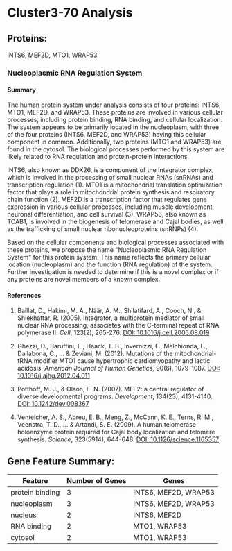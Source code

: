 # Cluster3-70 Analysis

## Proteins: 

INTS6, MEF2D, MTO1, WRAP53

### Nucleoplasmic RNA Regulation System

#### Summary

The human protein system under analysis consists of four proteins: INTS6, MTO1, MEF2D, and WRAP53. These proteins are involved in various cellular processes, including protein binding, RNA binding, and cellular localization. The system appears to be primarily located in the nucleoplasm, with three of the four proteins (INTS6, MEF2D, and WRAP53) having this cellular component in common. Additionally, two proteins (MTO1 and WRAP53) are found in the cytosol. The biological processes performed by this system are likely related to RNA regulation and protein-protein interactions.

INTS6, also known as DDX26, is a component of the Integrator complex, which is involved in the processing of small nuclear RNAs (snRNAs) and transcription regulation (1). MTO1 is a mitochondrial translation optimization factor that plays a role in mitochondrial protein synthesis and respiratory chain function (2). MEF2D is a transcription factor that regulates gene expression in various cellular processes, including muscle development, neuronal differentiation, and cell survival (3). WRAP53, also known as TCAB1, is involved in the biogenesis of telomerase and Cajal bodies, as well as the trafficking of small nuclear ribonucleoproteins (snRNPs) (4).

Based on the cellular components and biological processes associated with these proteins, we propose the name "Nucleoplasmic RNA Regulation System" for this protein system. This name reflects the primary cellular location (nucleoplasm) and the function (RNA regulation) of the system. Further investigation is needed to determine if this is a novel complex or if any proteins are novel members of a known complex.

#### References

1. Baillat, D., Hakimi, M. A., Näär, A. M., Shilatifard, A., Cooch, N., & Shiekhattar, R. (2005). Integrator, a multiprotein mediator of small nuclear RNA processing, associates with the C-terminal repeat of RNA polymerase II. *Cell*, 123(2), 265-276. [DOI: 10.1016/j.cell.2005.08.019](https://doi.org/10.1016/j.cell.2005.08.019)

2. Ghezzi, D., Baruffini, E., Haack, T. B., Invernizzi, F., Melchionda, L., Dallabona, C., ... & Zeviani, M. (2012). Mutations of the mitochondrial-tRNA modifier MTO1 cause hypertrophic cardiomyopathy and lactic acidosis. *American Journal of Human Genetics*, 90(6), 1079-1087. [DOI: 10.1016/j.ajhg.2012.04.011](https://doi.org/10.1016/j.ajhg.2012.04.011)

3. Potthoff, M. J., & Olson, E. N. (2007). MEF2: a central regulator of diverse developmental programs. *Development*, 134(23), 4131-4140. [DOI: 10.1242/dev.008367](https://doi.org/10.1242/dev.008367)

4. Venteicher, A. S., Abreu, E. B., Meng, Z., McCann, K. E., Terns, R. M., Veenstra, T. D., ... & Artandi, S. E. (2009). A human telomerase holoenzyme protein required for Cajal body localization and telomere synthesis. *Science*, 323(5914), 644-648. [DOI: 10.1126/science.1165357](https://doi.org/10.1126/science.1165357)

## Gene Feature Summary: 

| Feature | Number of Genes | Genes |
| --- | --- | --- |
| protein binding | 3 | INTS6, MEF2D, WRAP53 |
| nucleoplasm | 3 | INTS6, MEF2D, WRAP53 |
| nucleus | 2 | INTS6, MEF2D |
| RNA binding | 2 | MTO1, WRAP53 |
| cytosol | 2 | MTO1, WRAP53 |

